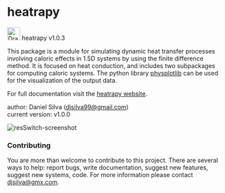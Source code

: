 # heatrapy

<img src="https://github.com/danieljosesilva/heatrapy/blob/master/img/heatrapy.png" alt="Drawing" height="30"/> heatrapy v1.0.3

This package is a module for simulating dynamic heat transfer processes involving caloric effects in 1.5D systems by using the finite difference method. It is focused on heat conduction, and includes two subpackages for computing caloric systems. The python library <a href='https://github.com/danieljosesilva/physplotlib'>physplotlib</a> can be used for the visualization of the output data.

For full documentation visit the <a href='https://djsilva99.github.io/heatrapy'>heatrapy website</a>.

author: Daniel Silva (djsilva99@gmail.com) <br> current version: v1.0.0

![resSwitch-screenshot](https://github.com/danieljosesilva/heatrapy/blob/master/img/example.gif)

### Contributing

You are more than welcome to contribute to this project. There are several ways to help: report bugs, write documentation, suggest new features, suggest new systems, code. For more information please contact djsilva@gmx.com.
